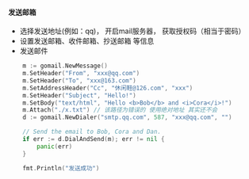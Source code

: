 #### 发送邮箱

- 选择发送地址(例如：qq)， 开启mail服务器， 获取授权码（相当于密码）
- 设置发送邮箱、收件邮箱、抄送邮箱 等信息
- 发送邮件 





```go
	m := gomail.NewMessage()
	m.SetHeader("From", "xxx@qq.com")
	m.SetHeader("To", "xxx@163.com")
	m.SetAddressHeader("Cc", "休闲鞋@126.com", "xxx")
	m.SetHeader("Subject", "Hello!")
	m.SetBody("text/html", "Hello <b>Bob</b> and <i>Cora</i>!")
	m.Attach("./x.txt") // 该路径为错误的 使用绝对地址 其实还不会
	d := gomail.NewDialer("smtp.qq.com", 587, "xxx@qq.com", "")

	// Send the email to Bob, Cora and Dan.
	if err := d.DialAndSend(m); err != nil {
		panic(err)
	}

	fmt.Println("发送成功")
```

